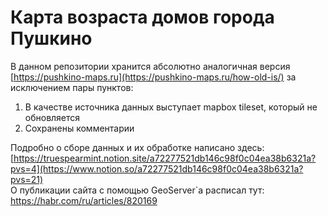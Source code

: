 # Карта возраста домов города Пушкино

В данном репозитории хранится абсолютно аналогичная версия [https://pushkino-maps.ru](https://pushkino-maps.ru/how-old-is/) за исключением пары пунктов:

1. В качестве источника данных выступает mapbox tileset, который не обновляется
2. Сохранены комментарии

Подробно о сборе данных и их обработке написано здесь: <br> [https://truespearmint.notion.site/a72277521db146c98f0c04ea38b6321a?pvs=4](https://www.notion.so/a72277521db146c98f0c04ea38b6321a?pvs=21) <br>
О публикации сайта с помощью GeoServer`a расписал тут: <br> https://habr.com/ru/articles/820169
